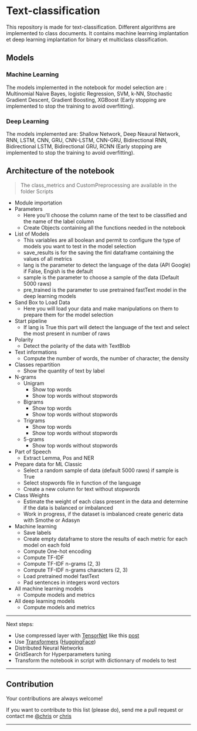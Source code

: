 # Text-classification
This repository is made for text-classification. Different algorithms are implemented to class documents.
It contains machine learning implantation et deep learning implantation for binary et multiclass classification. 

## Models 
### Machine Learning
The models implemented in the notebook for model selection are :
Multinomial Naive Bayes, logistic Regression, SVM, k-NN, Stochastic Gradient Descent, Gradient Boosting, XGBoost (Early stopping are implemented to stop the training to avoid overfitting).

### Deep Learning
The models implemented are:
Shallow Network, Deep Neaural Network, RNN, LSTM, CNN, GRU, CNN-LSTM, CNN-GRU, Bidirectional RNN, Bidirectional LSTM, Bidirectional GRU, RCNN (Early stopping are implemented to stop the training to avoid overfitting).

## Architecture of the notebook
> The class_metrics and CustomPreprocessing are available in the folder Scripts

- Module importation
- Parameters 
	- Here you'll choose the column name of the text to be classified and the name of the label column
	- Create Objects containing all the functions needed in the notebook
- List of Models
	- This variables are all boolean and permit to configure the type of models you want to test in the model selection
	- save_results is for the saving the finl dataframe containing the values of all metrics
	- lang is the parameter to detect the language of the data (API Google) if False, Engish is the default
	- sample is the parameter to choose a sample of the data (Default 5000 raws)
	- pre_trained is the parameter to use pretrained fastText model in the deep learning models
- Sand Box to Load Data
	- Here you will load your data and make manipulations on them to prepare them for the model selection 
- Start pipeline
	- If lang is True this part will detect the language of the text and select the most present in number of raws
- Polarity
	- Detect the polarity of the data with TextBlob
- Text informations
	- Compute the number of words, the number of character, the density
- Classes repartition
	- Show the quantity of text by label
- N-grams
	- Unigram
		- Show top words 
		- Show top words without stopwords
	- Bigrams
		- Show top words 
		- Show top words without stopwords
	- Trigrams
		- Show top words 
		- Show top words without stopwords
	- 5-grams
		- Show top words without stopwords
- Part of Speech
	- Extract Lemma, Pos and NER
- Prepare data for ML Classic
	- Select a random sample of data (default 5000 raws) if sample is True
	- Select stopwords file in function of the language 
	- Create a new column for text without stopwords
- Class Weights 
	- Estimate the weight of each class present in the data and determine if the data is balanced or imbalanced
	- Work in progress, if the dataset is imbalanced create generic data with Smothe or Adasyn
- Machine learning
	- Save labels
	- Create empty dataframe to store the results of each metric for each model on each fold
	- Compute One-hot encoding
	- Compute TF-IDF
	- Compute TF-IDF n-grams (2, 3)
	- Compute TF-IDF n-grams characters (2, 3)
	- Load pretrained model fastText
	- Pad sentences in integers word vectors 
- All machine learning models
	- Compute models and metrics
- All deep learning models
	- Compute models and metrics

--- 
Next steps:
- Use compressed layer with [TensorNet](https://github.com/google/TensorNetwork) like this [post](https://blog.tensorflow.org/2020/02/speeding-up-neural-networks-using-tensornetwork-in-keras.html) 
- Use [Transformers](https://arxiv.org/abs/1706.03762) ([HuggingFace](https://huggingface.co/))
- Distributed Neural Networks
- GridSearch for Hyperparameters tuning
- Transform the notebook in script with dictionnary of models to test 
---
## Contribution
Your contributions are always welcome!

If you want to contribute to this list (please do), send me a pull request or contact me [@chris](twitter.com/Christo35427519) or [chris](linkedin.com/in/phdchristophepere)

--- 